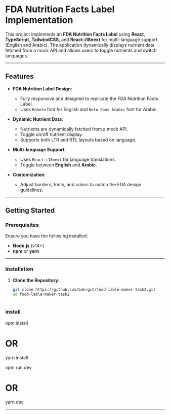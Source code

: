 # **FDA Nutrition Facts Label Implementation**

This project implements an **FDA Nutrition Facts Label** using **React**, **TypeScript**, **TailwindCSS**, and **React-i18next** for multi-language support (English and Arabic). The application dynamically displays nutrient data fetched from a mock API and allows users to toggle nutrients and switch languages.

---

## **Features**

- **FDA Nutrition Label Design**:
  - Fully responsive and designed to replicate the FDA Nutrition Facts Label.
  - Uses `Roboto` font for English and `Noto Sans Arabic` font for Arabic.
  
- **Dynamic Nutrient Data**:
  - Nutrients are dynamically fetched from a mock API.
  - Toggle on/off nutrient display.
  - Supports both LTR and RTL layouts based on language.

- **Multi-language Support**:
  - Uses `React-i18next` for language translations.
  - Toggle between **English** and **Arabic**.

- **Customization**:
  - Adjust borders, fonts, and colors to match the FDA design guidelines.

---

## **Getting Started**

### **Prerequisites**

Ensure you have the following installed:

- **Node.js** (v14+)
- **npm** or **yarn**

---

### **Installation**

1. **Clone the Repository**:
   ```bash
   git clone https://github.com/bakrgit/food-lable-maker-task2.git
   cd food-lable-maker-task2
  

### install
npm install
# OR
yarn install


npm run dev
# OR
yarn dev


---------


